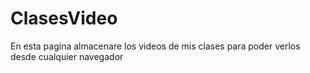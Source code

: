 # ClasesVideo
En esta pagina almacenare los videos de mis clases para poder verlos desde cualquier navegador
